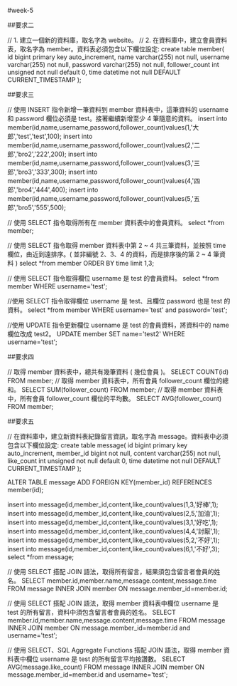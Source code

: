 #week-5

##要求二

// 1. 建立一個新的資料庫，取名字為 website。
// 2. 在資料庫中，建立會員資料表，取名字為 member。資料表必須包含以下欄位設定:
create table member(
	id bigint primary key auto_increment,
	name varchar(255) not null,
	username varchar(255) not null,
	password varchar(255) not null,
	follower_count int unsigned not null default 0,
	time datetime not null DEFAULT CURRENT_TIMESTAMP
);

##要求三

// 使用 INSERT 指令新增一筆資料到 member 資料表中，這筆資料的 username 和 password 欄位必須是 test。接著繼續新增至少 4 筆隨意的資料。
insert into member(id,name,username,password,follower_count)values(1,'大郎','test','test',100);
insert into member(id,name,username,password,follower_count)values(2,'二郎','bro2','222',200);
insert into member(id,name,username,password,follower_count)values(3,'三郎','bro3','333',300);
insert into member(id,name,username,password,follower_count)values(4,'四郎','bro4','444',400);
insert into member(id,name,username,password,follower_count)values(5,'五郎','bro5','555',500);

// 使用 SELECT 指令取得所有在 member 資料表中的會員資料。
select *from member;

// 使用 SELECT 指令取得 member 資料表中第 2 ~ 4 共三筆資料，並按照 time 欄位，由近到遠排序。( 並非編號 2、3、4 的資料，而是排序後的第 2 ~ 4 筆資料 )
select *from member
ORDER BY time
limit 1,3;

// 使用 SELECT 指令取得欄位 username 是 test 的會員資料。
select *from member WHERE username='test';

//使用 SELECT 指令取得欄位 username 是 test、且欄位 password 也是 test 的資料。
select *from member WHERE username='test' and password='test';

//使用 UPDATE 指令更新欄位 username 是 test 的會員資料，將資料中的 name 欄位改成 test2。
UPDATE member SET name='test2' WHERE username='test';

##要求四

// 取得 member 資料表中，總共有幾筆資料 ( 幾位會員 )。
SELECT COUNT(id)
FROM member;
// 取得 member 資料表中，所有會員 follower_count 欄位的總和。
SELECT SUM(follower_count)
FROM member;
// 取得 member 資料表中，所有會員 follower_count 欄位的平均數。
SELECT AVG(follower_count)
FROM member;

##要求五

// 在資料庫中，建立新資料表紀錄留言資訊，取名字為 message。資料表中必須包含以下欄位設定:
create table message(
	id bigint primary key auto_increment,
	member_id bigint not null,
	content varchar(255) not null,
	like_count int unsigned not null default 0,
	time datetime not null DEFAULT CURRENT_TIMESTAMP
);

ALTER TABLE message ADD FOREIGN KEY(member_id) REFERENCES member(id);

insert into message(id,member_id,content,like_count)values(1,3,'好棒',1);
insert into message(id,member_id,content,like_count)values(2,5,'加油',1);
insert into message(id,member_id,content,like_count)values(3,1,'好吃',1);
insert into message(id,member_id,content,like_count)values(4,4,'討厭',1);
insert into message(id,member_id,content,like_count)values(5,2,'不好',1);
insert into message(id,member_id,content,like_count)values(6,1,'不好',3);
select *from message;

// 使用 SELECT 搭配 JOIN 語法，取得所有留言，結果須包含留言者會員的姓名。
SELECT
member.id,member.name,message.content,message.time
FROM message
INNER JOIN member
ON message.member_id=member.id;

// 使用 SELECT 搭配 JOIN 語法，取得 member 資料表中欄位 username 是 test 的所有留言，資料中須包含留言者會員的姓名。
SELECT
member.id,member.name,message.content,message.time
FROM message
INNER JOIN member
ON message.member_id=member.id and username='test';

// 使用 SELECT、SQL Aggregate Functions 搭配 JOIN 語法，取得 member 資料表中欄位 username 是 test 的所有留言平均按讚數。
SELECT AVG(message.like_count)
FROM message
INNER JOIN member
ON message.member_id=member.id and username='test';
